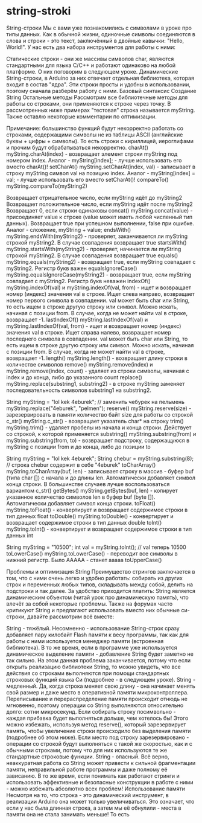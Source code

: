 # string-stroki

String-строки
Мы с вами уже познакомились с символами в уроке про типы данных. Как в обычной жизни, одиночные символы соединяются в слова и строки - это текст, заключённый в двойные кавычки: "Hello, World!". У нас есть два набора инструментов для работы с ними:

Статические строки - они же массивы символов char, являются стандартными для языка C/C++ и работают одинаково на любой платформе. О них поговорим в следующем уроке.
Динамические String-строки, в Arduino за них отвечает отдельная библиотека, которая входит в состав "ядра". Эти строки просты и удобны в использовании, поэтому сначала разберём работу с ними.
Базовый синтаксис
Создание String
Остальные методы
Рассмотрим все библиотечные методы для работы со строками, они применяются к строке через точку. В рассмотренных ниже примерах "тестовая" строка называется myString. Также оставлю некоторые комментарии по оптимизации.

Примечание: большинство функций будут некорректно работать со строками, содержащими символы не из таблицы ASCII (английские буквы + цифры + символы). То есть строки с кириллицей, иероглифами и прочим будут обрабатываться некорректно.
charAt()
myString.charAt(index) - возвращает элемент строки myString под номером index. Аналог - myString[index]; - лучше использовать его вместо charAt()!
setCharAt()
myString.setCharAt(index, val) - записывает в строку myString символ val на позицию index. Аналог - myString[index] = val; - лучше использовать его вместо setCharAt()!
compareTo()
myString.compareTo(myString2)

Возвращает отрицательное число, если myString идёт до myString2
Возвращает положительное число, если myString идёт после myString2
Возвращает 0, если строки одинаковы
concat()
myString.concat(value) - присоединяет value к строке (value может иметь любой численный тип данных). Возвращает true при успешном выполнении, false при ошибке. Аналог - сложение, myString + value;
endsWith()
myString.endsWith(myString2) - проверяет, заканчивается ли myString строкой myString2. В случае совпадения возвращает true
startsWith()
myString.startsWith(myString2) - проверяет, начинается ли myString строкой myString2. В случае совпадения возвращает true
equals()
myString.equals(myString2) - возвращает true, если myString совпадает с myString2. Регистр букв важен
equalsIgnoreCase()
myString.equalsIgnoreCase(myString2) - возвращает true, если myString совпадает с myString2. Регистр букв неважен
indexOf()
myString.indexOf(val) и myString.indexOf(val, from) - ищет и возвращает номер (индекс) значения val в строке. Ищет слева направо, возвращает номер первого символа в совпадении. val может быть char или String, то есть ищем в строке другую строку или символ. Можно искать, начиная с позиции from. В случае, когда не может найти val в строке, возвращает -1.
lastIndexOf()
myString.lastIndexOf(val) и myString.lastIndexOf(val, from) - ищет и возвращает номер (индекс) значения val в строке. Ищет справа налево, возвращает номер последнего символа в совпадении. val может быть char или String, то есть ищем в строке другую строку или символ. Можно искать, начиная с позиции from. В случае, когда не может найти val в строке, возвращает -1.
length()
myString.length() - возвращает длину строки в количестве символов
remove()
myString.remove(index) и myString.remove(index, count) - удаляет из строки символы, начиная с index и до конца, либо до указанного count
replace()
myString.replace(substring1, substring2) - в строке myString заменяет последовательность символов substring1 на substring2.

String myString = "lol kek 4eburek";
// заменить чебурек на пельмень
myString.replace("4eburek", "pelmen");
reserve()
myString.reserve(size) - зарезервировать в памяти количество байт size для работы со строкой
c_str()
myString.c_str() - возвращает указатель char* на строку
trim()
myString.trim() - удаляет пробелы из начала и конца строки. Действует со строкой, к которой применяется
substring()
myString.substring(from) и myString.substring(from, to) - возвращает подстроку, содержащуюся в myString с позиции from и до конца, либо до позиции to

String myString = "lol kek 4eburek";
String chebur = myString.substring(8);
// строка chebur содержит в себе "4eburek"
toCharArray()
myString.toCharArray(buf, len) - записывает строку в массив - буфер buf (типа char []) с начала и до длины len. Автоматически добавляет символ конца строки. В большинстве случаев лучше воспользоваться вариантом c_str()
getBytes()
myString.getBytes(buf, len) - копирует указанное количество символов len в буфер buf (byte []). Автоматически добавляет символ конца строки.
toFloat()
myString.toFloat() - конвертирует и возвращает содержимое строки в тип данных float
toDouble()
myString.toDouble() - конвертирует и возвращает содержимое строки в тип данных double
toInt()
myString.toInt() - конвертирует и возвращает содержимое строки в тип данных int

String myString = "10500";
int val = myString.toInt();
// val теперь 10500
toLowerCase()
myString.toLowerCase() - переводит все символы в нижний регистр. Было ААААА - станет ааааа
toUpperCase()

Проблемы и оптимизация String
Преимущество стрингов заключается в том, что с ними очень легко и удобно работать: собирать из других строк и переменных любых типов, складывать между собой, делить на подстроки и так далее. За удобство приходится платить: String является динамическим объектом (читай урок про динамическую память), что влечёт за собой некоторые проблемы. Также на форумах часто критикуют String и предлагают использовать вместо них обычные си-строки, давайте рассмотрим всё вместе:

String - тяжёлый. Несомненно - использование String-строк сразу добавляет пару килобайт Flash памяти к весу программы, так как для работы с ними используется менеджер памяти (встроенная библиотека). В то же время, если в программе уже используется динамическое выделение памяти - добавление String будет заметно не так сильно. На этом данная проблема заканчивается, потому что если открыть реализацию библиотеки String, то можно увидеть, что все действия со строками выполняются при помощи стандартных строковых функций языка Си (подробнее - в следующем уроке).
String - медленный. Да, когда строка меняет свою длину - она начинает менять свой размер и даже место в оперативной памяти микроконтроллера. Переписывание и перераспределение памяти происходит отнюдь не мгновенно, поэтому операции со String выполняются относительно долго: сотни микросекунд. Если собирать строку посимвольно - каждая прибавка будет выполняться дольше, чем хотелось бы! Этого можно избежать, используя метод reserve(), который зарезервирует память, чтобы увеличение строки происходило без выделения памяти (подробнее об этом ниже). Если место под строку зарезервировано - операции со строкой будут выполняться с такой же скоростью, как и с обычными строками, потому что для них используются те же стандартные строковые функции.
String - опасный. Всё верно, неаккуратная работа со String может привести к сильной фрагментации памяти, неправильной работе программы и даже полному её зависанию. В то же время, если понимать как работают стринги и использовать эффективные и безопасные конструкции в работе с ними - можно избежать абсолютно всех проблем!
Использование памяти
Несмотря на то, что строка - это динамический инструмент, в реализации Arduino она может только увеличиваться. Это означает, что если у нас была длинная строка, а затем мы её обнулили - места в памяти она не стала занимать меньше! То есть
